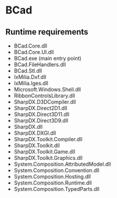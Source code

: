 BCad
====

Runtime requirements
--------------------
* BCad.Core.dll
* BCad.Core.UI.dll
* BCad.exe (main entry point)
* BCad.FileHandlers.dll
* BCad.Stl.dll
* IxMilia.Dxf.dll
* IxMilia.Iges.dll
* Microsoft.Windows.Shell.dll
* RibbonControlsLibrary.dll
* SharpDX.D3DCompiler.dll
* SharpDX.Direct2D1.dll
* SharpDX.Direct3D11.dll
* SharpDX.Direct3D9.dll
* SharpDX.dll
* SharpDX.DXGI.dll
* SharpDX.Toolkit.Compiler.dll
* SharpDX.Toolkit.dll
* SharpDX.Toolkit.Game.dll
* SharpDX.Toolkit.Graphics.dll
* System.Composition.AttributedModel.dll
* System.Composition.Convention.dll
* System.Composition.Hosting.dll
* System.Composition.Runtime.dll
* System.Composition.TypedParts.dll
